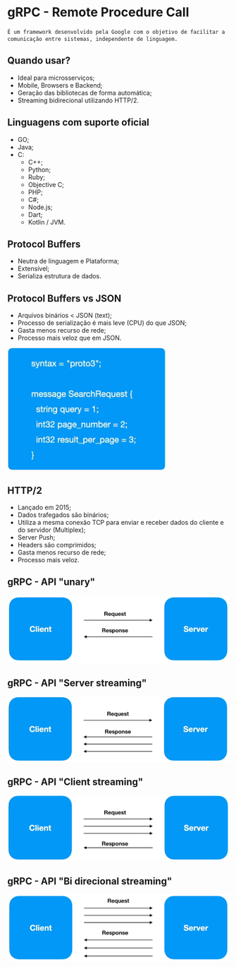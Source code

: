 # **gRPC - Remote Procedure Call**

    É um framework desenvolvido pela Google com o objetivo de facilitar a comunicação entre sistemas, independente de linguagem.

## **Quando usar?**

-   Ideal para microsserviços;
-   Mobile, Browsers e Backend;
-   Geração das bibliotecas de forma automática;
-   Streaming bidirecional utilizando HTTP/2.

## **Linguagens com suporte oficial**

-   GO;
-   Java;
-   C:
    -   C++;
    -   Python;
    -   Ruby;
    -   Objective C;
    -   PHP;
    -   C#;
    -   Node.js;
    -   Dart;
    -   Kotlin / JVM.


## **Protocol Buffers**

-   Neutra de linguagem e Plataforma;
-   Extensível;
-   Serializa estrutura de dados.

## **Protocol Buffers vs JSON**

-   Arquivos binários < JSON (text);
-   Processo de serialização é mais leve (CPU) do que JSON;
-   Gasta menos recurso de rede;
-   Processo mais veloz que em JSON.

![Protocol Buffers](../../assets/protocol-buffers.png)

## **HTTP/2**

-   Lançado em 2015;
-   Dados trafegados são binários;
-   Utiliza a mesma conexão TCP para enviar e receber dados do cliente e do servidor (Multiplex);
-   Server Push;
-   Headers são comprimidos;
-   Gasta menos recurso de rede;
-   Processo mais veloz.

## **gRPC - API "unary"**

![API Unary](../../assets/grpc-unary.png)

## **gRPC - API "Server streaming"**

![API Server Streaming](../../assets/grpc-streaming.png)

## **gRPC - API "Client streaming"**

![API Client Streaming](../../assets/grpc-cstreaming.png)

## **gRPC - API "Bi direcional streaming"**

![API Bi direcional streaming](../../assets/grpc-bi-streaming.png)